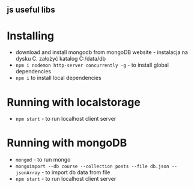## js useful libs

# Installing

* download and install mongodb from mongoDB website - instalacja na dysku C. założyć katalog C:/data/db
* `npm i nodemon http-server concurrently -g` - to install global dependencies
* `npm i` to install local dependencies

# Running with localstorage
* `npm start` - to run localhost client server

# Running with mongoDB
* `mongod` - to run mongo
* `mongoimport --db course --collection posts --file db.json --jsonArray` - to import db data from file
* `npm start` - to run localhost client server